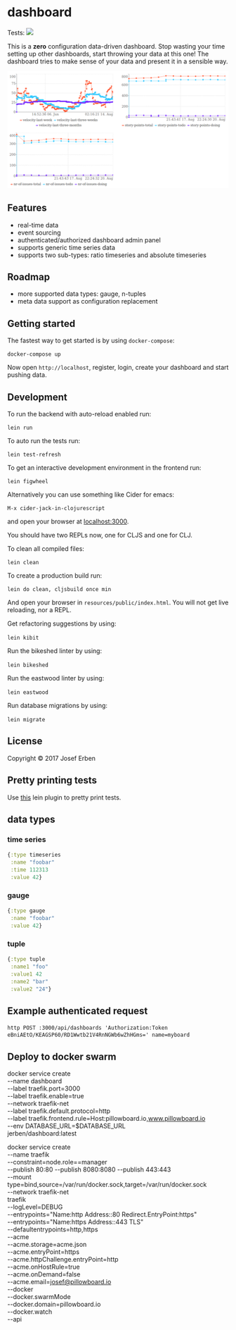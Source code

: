 # dashboard

Tests: ![](https://circleci.com/gh/jerben/dashboard.svg?style=svg)

This is a **zero** configuration data-driven dashboard. Stop wasting your time setting up other dashboards, start throwing your data at this one!
The dashboard tries to make sense of your data and present it in a sensible way.

![Screenshot](doc/screenshot.png?raw=true "Screenshot")

## Features

* real-time data
* event sourcing
* authenticated/authorized dashboard admin panel
* supports generic time series data
* supports two sub-types: ratio timeseries and absolute timeseries

## Roadmap

* more supported data types: gauge, n-tuples
* meta data support as configuration replacement

## Getting started

The fastest way to get started is by using `docker-compose`:

```
docker-compose up
```
Now open `http://localhost`, register, login, create your dashboard and start pushing data.
## Development

To run the backend with auto-reload enabled run:

	lein run

To auto run the tests run:

	lein test-refresh

To get an interactive development environment in the frontend run:

	lein figwheel

Alternatively you can use something like Cider for emacs:

	M-x cider-jack-in-clojurescript

and open your browser at [localhost:3000](http://localhost:3000/).

You should have two REPLs now, one for CLJS and one for CLJ.

To clean all compiled files:

	lein clean

To create a production build run:

	lein do clean, cljsbuild once min

And open your browser in `resources/public/index.html`. You will not
get live reloading, nor a REPL.

Get refactoring suggestions by using:

`lein kibit`

Run the bikeshed linter by using:

`lein bikeshed`

Run the eastwood linter by using:

`lein eastwood`

Run database migrations by using:

`lein migrate`

## License

Copyright © 2017 Josef Erben

## Pretty printing tests

Use [this](https://github.com/venantius/ultra) lein plugin to pretty print tests.


## data types

### time series
```clojure
{:type timeseries
 :name "foobar"
 :time 112313
 :value 42}
```

### gauge
```clojure
{:type gauge
 :name "foobar"
 :value 42}
```

### tuple
```clojure
{:type tuple
 :name1 "foo"
 :value1 42
 :name2 "bar"
 :value2 "24"}
```

## Example authenticated request

```
http POST :3000/api/dashboards 'Authorization:Token eBniAEtO/KEAGSP60/RD1Wwtb21V4RnNGWb6wZhHGms=' name=myboard
```

## Deploy to docker swarm
 docker service create \
    --name dashboard \
    --label traefik.port=3000 \
    --label traefik.enable=true \
    --network traefik-net \
    --label traefik.default.protocol=http \
    --label traefik.frontend.rule=Host:pillowboard.io,www.pillowboard.io \
    --env DATABASE_URL=$DATABASE_URL \
    jerben/dashboard:latest

 docker service create \
    --name traefik \
    --constraint=node.role==manager \
    --publish 80:80 --publish 8080:8080 --publish 443:443 \
    --mount type=bind,source=/var/run/docker.sock,target=/var/run/docker.sock \
    --network traefik-net \
    traefik \
    --logLevel=DEBUG \
    --entrypoints="Name:http Address::80 Redirect.EntryPoint:https" \
    --entrypoints="Name:https Address::443 TLS" \
    --defaultentrypoints=http,https \
    --acme \
    --acme.storage=acme.json \
    --acme.entryPoint=https \
    --acme.httpChallenge.entryPoint=http \
    --acme.onHostRule=true \
    --acme.onDemand=false \
    --acme.email=josef@pillowboard.io \
    --docker \
    --docker.swarmMode \
    --docker.domain=pillowboard.io \
    --docker.watch \
    --api

